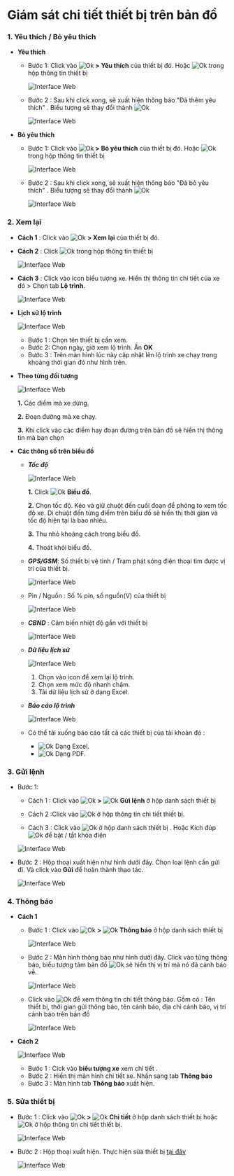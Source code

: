 # Giám sát chi tiết thiết bị trên bản đồ
### 1. Yêu thích / Bỏ yêu thích 

* **Yêu thích**
    * Bước 1: Click vào <span class="icon-left ">![Ok](/docs/assets/images/web-interface/icon/SVG/ellipsis-v.svg) **> Yêu thích** của thiết bị đó. Hoặc <span class="icon-left ">![Ok](/docs/assets/images/web-interface/icon/SVG/star.svg) trong hộp thông tin thiết bị 
    
        <span style="display:block;text-align:left">![Interface Web](/docs/assets/images/web-interface/map/favourite-3.png)

    * Bước 2 : Sau khi click xong, sẽ xuất hiện thông báo "Đã thêm yêu thích" . Biểu tượng sẽ thay đổi thành <span class="icon-left svg-filter-blue">![Ok](/docs/assets/images/web-interface/icon/SVG/star1.svg)
    
        <span style="display:block;text-align:left">![Interface Web](/docs/assets/images/web-interface/map/favourite-4.png)

* **Bỏ yêu thích**

    * Bước 1: Click vào <span class="icon-left ">![Ok](/docs/assets/images/web-interface/icon/SVG/ellipsis-v.svg) **> Bỏ yêu thích** của thiết bị đó. Hoặc <span class="icon-left svg-filter-blue">![Ok](/docs/assets/images/web-interface/icon/SVG/star1.svg) trong hộp thông tin thiết bị 
    
        <span style="display:block;text-align:left">![Interface Web](/docs/assets/images/web-interface/map/disfavorite.png)

    * Bước 2 : Sau khi click xong, sẽ xuất hiện thông báo "Đã bỏ yêu thích" . Biểu tượng sẽ thay đổi thành <span class="icon-left svg-filter-blue">![Ok](/docs/assets/images/web-interface/icon/SVG/star.svg)
    
        <span style="display:block;text-align:left">![Interface Web](/docs/assets/images/web-interface/map/disfavorite-2.png)


### 2. Xem lại

- **Cách 1** : Click vào <span class="icon-left ">![Ok](/docs/assets/images/web-interface/icon/SVG/ellipsis-v.svg) **> Xem lại** của thiết bị đó.


- **Cách 2** : Click <span class="icon-left ">![Ok](/docs/assets/images/web-interface/icon/SVG/route.svg) trong hộp thông tin thiết bị

    <span style="display:block;text-align:left">![Interface Web](/docs/assets/images/web-interface/map/route-vi.png)

- **Cách 3** : Click vào icon biểu tượng xe. Hiển thị thông tin chi tiết của xe đó > Chọn tab **Lộ trình**.

    <span style="display:block;text-align:left">![Interface Web](/docs/assets/images/web-interface/map/route-2.png)

 <div id="route">
</div>

* **Lịch sử lộ trình** 

    <span style="display:block;text-align:left">![Interface Web](/docs/assets/images/web-interface/map/route-3.png)

    - Bước 1 : Chọn tên thiết bị cần xem.
    - Bước 2: Chọn ngày, giờ xem lộ trình. Ấn **OK**
    - Bước 3 : Trên màn hình lúc này cập nhật lên lộ trình xe chạy trong khoảng thời gian đó như hình trên.

* **Theo từng đối tượng** 

    <span style="display:block;text-align:left">![Interface Web](/docs/assets/images/web-interface/map/history.png) 

    **1.** Các điểm mà xe dừng.

    **2.** Đoạn đường mà xe chạy.

    **3.** Khi click vào các điểm hay đoạn đường trên bản đồ sẽ hiển thị thông tin mà bạn chọn

* **Các thông số trên biểu đồ**
 
    * ***Tốc độ*** 
   
        <span style="display:block;text-align:left">![Interface Web](/docs/assets/images/web-interface/map/route-5.png) 

        **1.** Click <span class="icon-left svg-filter-tick">![Ok](/docs/assets/images/web-interface/icon/SVG/chart-line.svg) **Biểu đồ**.

        **2.** Chọn tốc độ. Kéo và giữ chuột đến cuối đoạn để phóng to xem tốc độ xe. Di chuột đến từng điểm trên biểu đồ sẽ hiển thị thời gian và tốc độ hiện tại là bao nhiêu.

        **3.** Thu nhỏ khoảng cách trong biểu đồ.

        **4.** Thoát khỏi biểu đồ.
     
    * ***GPS/GSM***:  Số thiết bị vệ tinh / Trạm phát sóng điện thoại  tìm được vị trí của thiết bị.
    
        <span style="display:block;text-align:left">![Interface Web](/docs/assets/images/web-interface/map/route-GPS-GSM.png)

    * Pin / Nguồn : Số % pin, số nguồn(V) của thiết bị
    
        <span style="display:block;text-align:left">![Interface Web](/docs/assets/images/web-interface/map/route-PIN.png) 

    * ***CBND*** : Cảm biến nhiệt độ gắn với thiết bị
     
        <span style="display:block;text-align:left">![Interface Web](/docs/assets/images/web-interface/map/cbnd.png) 

    * ***Dữ liệu lịch sử*** 

        <span style="display:block;text-align:left">![Interface Web](/docs/assets/images/web-interface/map/route-8.png)
    
        1. Chọn vào icon để xem lại lộ trình.
        2. Chọn xem mức độ nhanh chậm.
        3. Tải dữ liệu lịch sử ở dạng Excel.

    * ***Báo cáo lộ trình***

        <span style="display:block;text-align:left">![Interface Web](/docs/assets/images/web-interface/map/report-route.png)

    * Có thể tải xuống báo cáo tất cả các thiết bị của tài khoản đó :
      - <span class="icon-left svg-filter-circlegreen">![Ok](/docs/assets/images/web-interface/icon/SVG/file-excel1.svg) Dạng Excel.
      *  <span class="icon-left svg-filter-circlered">![Ok](/docs/assets/images/web-interface/icon/SVG/file-pdf1.svg) Dạng PDF.

### 3. Gửi lệnh
- Bước 1:  
    - Cách 1 : Click vào <span class="icon-left svg-filter-info">![Ok](/docs/assets/images/web-interface/icon/SVG/ellipsis-v.svg) **>**  <span class="icon-left svg-filter-info">![Ok](/docs/assets/images/web-interface/icon/SVG/terminal.svg) **Gửi lệnh** ở hộp danh sách thiết bị

    - Cách 2 :Click vào  <span class="icon-left svg-filter-info">![Ok](/docs/assets/images/web-interface/icon/SVG/terminal.svg) ở hộp thông tin chi tiết thiết bị.

    - Cách 3 : Click vào <span class="icon-left svg-filter-info">![Ok](/docs/assets/images/web-interface/icon/SVG/power-off.svg) ở hộp danh sách thiết bị . Hoặc  Kích đúp  <span class="icon-left svg-filter-info">![Ok](/docs/assets/images/web-interface/icon/SVG/power-off.svg) để bật / tắt khóa điện
    
    <span style="display:block;text-align:left">![Interface Web](/docs/assets/images/web-interface/map/send-orders.png)  

 - Bước 2 : Hộp thoại xuất hiện như hình dưới đây. Chọn loại lệnh cần gửi đi. Và click vào **Gửi** để hoàn thành thao tác.

    <span style="display:block;text-align:left">![Interface Web](/docs/assets/images/web-interface/map/send-orders-2.png)

### 4. Thông báo

* **Cách 1** 

    - Bước 1 : Click vào <span class="icon-left svg-filter-info">![Ok](/docs/assets/images/web-interface/icon/SVG/ellipsis-v.svg)  **>**  <span class="icon-left svg-filter-info">![Ok](/docs/assets/images/web-interface/icon/SVG/bell.svg) **Thông báo** ở hộp danh sách thiết bị

        <span style="display:block;text-align:left">![Interface Web](/docs/assets/images/web-interface/map/notification-1.png)

    - Bước 2 : Màn hình thông báo như hình dưới đây. Click vào từng thông báo, biểu tượng tâm bản đồ <span class="icon-left svg-filter-circlered">![Ok](/docs/assets/images/web-interface/icon/SVG//plus1.svg) sẽ hiển thị vị trí mà nó đã cảnh báo về.

        <span style="display:block;text-align:left">![Interface Web](/docs/assets/images/web-interface/map/notification-2.png)

    - Click vào <span class="icon-left svg-filter-info">![Ok](/docs/assets/images/web-interface/icon/SVG/info-circle.svg) để xem thông tin chi tiết thông báo. Gồm có : Tên thiết bị, thời gian gửi thông báo, tên cảnh báo, địa chỉ cảnh báo, vị trí cảnh báo trên bản đồ

        <span style="display:block;text-align:left">![Interface Web](/docs/assets/images/web-interface/map/notification-3.png)

* **Cách 2** 

    <span style="display:block;text-align:left">![Interface Web](/docs/assets/images/web-interface/map/notification.png)

    * Bước 1 : Cick vào **biểu tượng xe** xem chi tiết .
    * Bước 2 : Hiển thị màn hình chi tiết xe. Nhấn sang tab **Thông báo** 
    * Bước 3 : Màn hình tab **Thông báo** xuất hiện. 


### 5. Sửa thiết bị   

- Bước 1 : Click vào <span class="icon-left svg-filter-info">![Ok](/docs/assets/images/web-interface/icon/SVG/ellipsis-v.svg)  **>**  <span class="icon-left svg-filter-info">![Ok](/docs/assets/images/web-interface/icon/SVG/file-alt.svg) **Chi tiết** ở hộp danh sách thiết bị
hoặc <span class="icon-left svg-filter-info">![Ok](/docs/assets/images/web-interface/icon/SVG/file-alt.svg) ở hộp thông tin chi tiết thiết bị.

    <span style="display:block;text-align:left">![Interface Web](/docs/assets/images/web-interface/map/edit-1.png) 

- Bước 2 : Hộp thoại xuất hiện. Thực hiện sửa thiết bị [tại đây](vi/modules/web-interface/devices/edit-device/#suathietbi)<div id="suathietbi">

    <span style="display:block;text-align:left">![Interface Web](/docs/assets/images/web-interface/map/edit-2.png) 




